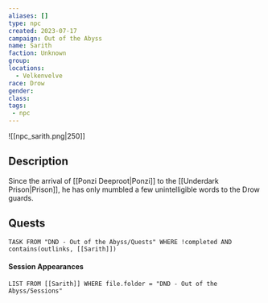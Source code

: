 ```yaml
---
aliases: []
type: npc
created: 2023-07-17
campaign: Out of the Abyss
name: Sarith
faction: Unknown
group:
locations:
  - Velkenvelve
race: Drow
gender:
class:
tags:
 - npc
---
```

![[npc_sarith.png|250]]
## Description

Since the arrival of [[Ponzi Deeproot|Ponzi]] to the [[Underdark Prison|Prison]], he has only mumbled a few unintelligible words to the Drow guards.

## Quests
```dataview
TASK FROM "DND - Out of the Abyss/Quests" WHERE !completed AND contains(outlinks, [[Sarith]]) 
```

#### Session Appearances
```dataview
LIST FROM [[Sarith]] WHERE file.folder = "DND - Out of the Abyss/Sessions"
```



